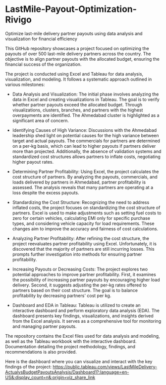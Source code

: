 # LastMile-Payout-Optimization-Rivigo
Optimize last-mile delivery partner payouts using data analysis and visualization for financial efficiency

This GitHub repository showcases a project focused on optimizing the payouts of over 500 last-mile delivery partners across the country. The objective is to align partner payouts with the allocated budget, ensuring the financial success of the organization.

The project is conducted using Excel and Tableau for data analysis, visualization, and modeling. It follows a systematic approach outlined in various milestones:

- Data Analysis and Visualization: The initial phase involves analyzing the data in Excel and creating visualizations in Tableau. The goal is to verify whether partner payouts exceed the allocated budget. Through visualizations, clusters, branches, and partners with the highest overpayments are identified. The Ahmedabad cluster is highlighted as a significant area of concern.

- Identifying Causes of High Variance: Discussions with the Ahmedabad leadership shed light on potential causes for the high variance between target and actual payouts. The commercials for partners are determined on a per-kg basis, which can lead to higher payouts if partners deliver more than projected. Additionally, the absence of validation systems and standardized cost structures allows partners to inflate costs, negotiating higher payout rates.

- Determining Partner Profitability: Using Excel, the project calculates the cost structure of partners. By analyzing the payouts, commercials, and loads delivered by partners in Ahmedabad, partner profitability is assessed. The analysis reveals that many partners are operating at a loss despite the excess payouts.

- Standardizing the Cost Structure: Recognizing the need to address inflated costs, the project focuses on standardizing the cost structure of partners. Excel is used to make adjustments such as setting fuel costs to zero for certain vehicles, calculating EMI only for specific purchase types, and considering vehicle capacity for load requirements. These changes aim to improve the accuracy and fairness of cost calculations.

- Analyzing Partner Profitability: After refining the cost structure, the project reevaluates partner profitability using Excel. Unfortunately, it is discovered that the majority of partners are still incurring losses. This prompts further investigation into methods for ensuring partner profitability.

- Increasing Payouts or Decreasing Costs: The project explores two potential approaches to improve partner profitability. First, it examines the possibility of increasing partner payouts by encouraging higher load delivery. Second, it suggests adjusting the per-kg rates offered to partners based on their cost structure. The goal is to balance profitability by decreasing partners' cost per kg.

- Dashboard and EDA in Tableau: Tableau is utilized to create an interactive dashboard and perform exploratory data analysis (EDA). The dashboard presents key findings, visualizations, and insights derived from the Excel analysis. It serves as a comprehensive tool for monitoring and managing partner payouts.

The repository contains the Excel files used for data analysis and modeling, as well as the Tableau workbook with the interactive dashboard. Documentation detailing the project methodology, findings, and recommendations is also provided.

Here is the dashboard where you can visualize and interact with the key findings of the project: https://public.tableau.com/views/LastMileDelivery-ActualvsBudgetPayoutsAnalysis/Dashboard1?:language=en-US&:display_count=n&:origin=viz_share_link

